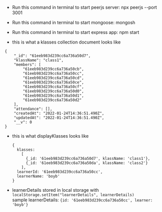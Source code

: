 - Run this command in terminal to start peerjs server:
  npx peerjs --port 3001

- Run this command in terminal to start mongoose:
  mongosh

- Run this command in terminal to start express app:
  npm start

- this is what a klasses collection document looks like

```
{
    "_id": "61eeb983d239cc6a736a50d7",
    "klassName": "class1",
    "members": [
        "61eeb983d239cc6a736a50cb",
        "61eeb983d239cc6a736a50cc",
        "61eeb983d239cc6a736a50cd",
        "61eeb983d239cc6a736a50ce",
        "61eeb983d239cc6a736a50cf",
        "61eeb983d239cc6a736a50d0",
        "61eeb983d239cc6a736a50d1",
        "61eeb983d239cc6a736a50d2"
    ],
    "attendance": [],
    "createdAt": "2022-01-24T14:36:51.490Z",
    "updatedAt": "2022-01-24T14:36:51.490Z",
    "__v": 0
}
```

- this is what displayKlasses looks like

  ```
  {
    klasses:
      [
        {_id: '61eeb983d239cc6a736a50d7', klassName: 'class1'},
        {_id: '61eeb983d239cc6a736a50da', klassName: 'class2'}
      ],
    learnerId: '61eeb983d239cc6a736a50cc',
    learnerName: 'boyb'
  }
  ```

- learnerDetails stored in local storage with `localStorage.setItem("learnerDetails", learnerDetails)`
  <br>sample learnerDetails: `{id: '61eeb983d239cc6a736a50cc', learner: 'boyb'}`
